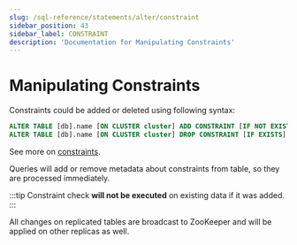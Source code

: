 ```yaml
---
slug: /sql-reference/statements/alter/constraint
sidebar_position: 43
sidebar_label: CONSTRAINT
description: 'Documentation for Manipulating Constraints'
---
```


# Manipulating Constraints

Constraints could be added or deleted using following syntax:

``` sql
ALTER TABLE [db].name [ON CLUSTER cluster] ADD CONSTRAINT [IF NOT EXISTS] constraint_name CHECK expression;
ALTER TABLE [db].name [ON CLUSTER cluster] DROP CONSTRAINT [IF EXISTS] constraint_name;
```

See more on [constraints](../../../sql-reference/statements/create/table.md#constraints).

Queries will add or remove metadata about constraints from table, so they are processed immediately.

:::tip
Constraint check **will not be executed** on existing data if it was added.
:::

All changes on replicated tables are broadcast to ZooKeeper and will be applied on other replicas as well.
